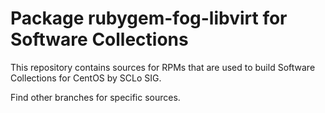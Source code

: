 # Package rubygem-fog-libvirt for Software Collections

This repository contains sources for RPMs that are used
to build Software Collections for CentOS by SCLo SIG.

Find other branches for specific sources.
